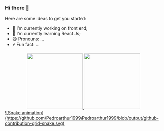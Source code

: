 ### Hi there 👋

Here are some ideas to get you started:

- 🔭 I’m currently working on front end;
- 🌱 I’m currently learning React Js;
- 😄 Pronouns: ...
- ⚡ Fun fact: ...
<div align="center">
  <a href="https://github.com/rafaballerini">
  <img height="180em" src="https://github-readme-stats.vercel.app/api?username=Pedroarthur1999&show_icons=true&theme=dracula&include_all_commits=true&count_private=true"/>
  <img height="180em" src="https://github-readme-stats.vercel.app/api/top-langs/?username=Pedroarthur1999&layout=compact&langs_count=7&theme=dracula"/>
</div>
![Snake animation](https://github.com/Pedroarthur1999/Pedroarthur1999/blob/output/github-contribution-grid-snake.svg)
